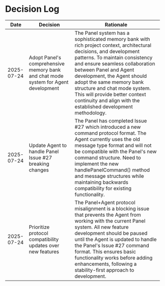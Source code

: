 # Decision Log

| Date | Decision | Rationale |
|------|----------|-----------|
| 2025-07-24 | Adopt Panel's comprehensive memory bank and chat mode system for Agent development | The Panel system has a sophisticated memory bank with rich project context, architectural decisions, and development patterns. To maintain consistency and ensure seamless collaboration between Panel and Agent development, the Agent should adopt the same memory bank structure and chat mode system. This will provide better context continuity and align with the established development methodology. |
| 2025-07-24 | Update Agent to handle Panel Issue #27 breaking changes | The Panel has completed Issue #27 which introduced a new command protocol format. The Agent currently uses the old message type format and will not be compatible with the Panel's new command structure. Need to implement the new handlePanelCommand() method and message structures while maintaining backwards compatibility for existing functionality. |
| 2025-07-24 | Prioritize protocol compatibility updates over new features | The Panel+Agent protocol misalignment is a blocking issue that prevents the Agent from working with the current Panel system. All new feature development should be paused until the Agent is updated to handle the Panel's Issue #27 command format. This ensures basic functionality works before adding enhancements, following a stability-first approach to development. |

